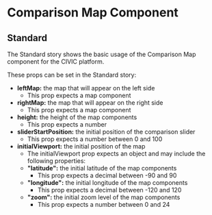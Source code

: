 # Comparison Map Component

## Standard

The Standard story shows the basic usage of the Comparison Map component for the CIVIC platform.

These props can be set in the Standard story:

- **leftMap:** the map that will appear on the left side
  - This prop expects a map component
- **rightMap:** the map that will appear on the right side
  - This prop expects a map component
- **height:** the height of the map components
  - This prop expects a number
- **sliderStartPosition:** the initial position of the comparison slider
  - This prop expects a number between 0 and 100
- **initialViewport:** the initial position of the map
  - The initialViewport prop expects an object and may include the following properties:
  - **"latitude":** the initial latitude of the map components
    - This prop expects a decimal between -90 and 90
  - **"longitude":** the initial longitude of the map components
    - This prop expects a decimal between -120 and 120
  - **"zoom":** the initial zoom level of the map components
    - This prop expects a number between 0 and 24
